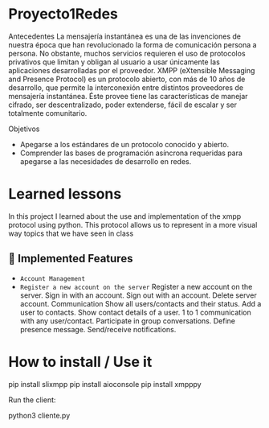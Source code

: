 # Proyecto1Redes
Antecedentes 
La mensajería instantánea es una de las invenciones de nuestra época que han revolucionado la 
forma  de  comunicación  persona  a  persona.  No  obstante,  muchos  servicios  requieren  el  uso  de 
protocolos  privativos  que  limitan  y  obligan  al  usuario  a  usar  únicamente  las  aplicaciones 
desarrolladas por el proveedor. 
XMPP (eXtensible Messaging and Presence Protocol) es un protocolo abierto, con más de 10 años 
de desarrollo, que permite la interconexión entre distintos proveedores de mensajería instantánea. 
Éste provee tiene las características de manejar cifrado, ser descentralizado, poder extenderse, fácil 
de escalar y ser totalmente comunitario. 


Objetivos 
- Apegarse a los estándares de un protocolo conocido y abierto. 
- Comprender  las  bases  de  programación  asíncrona  requeridas  para  apegarse  a  las 
necesidades de desarrollo en redes. 


# Learned lessons
In this project I learned about the use and implementation of the xmpp protocol using python. This protocol allows us to represent in a more visual way topics that we have seen in class

## :hammer: Implemented Features
- `Account Management`
- `Register a new account on the server`
Register a new account on the server.
Sign in with an account.
Sign out with an account.
Delete server account.
Communication
Show all users/contacts and their status.
Add a user to contacts.
Show contact details of a user.
1 to 1 communication with any user/contact.
Participate in group conversations.
Define presence message.
Send/receive notifications.


# How to install / Use it
pip install slixmpp
pip install aioconsole
pip install xmpppy

Run the client:

python3 cliente.py
